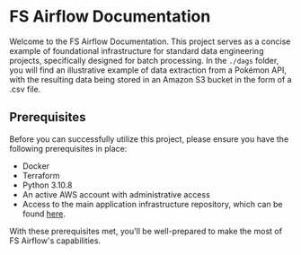 # FS Airflow Documentation

Welcome to the FS Airflow Documentation. This project serves as a concise example of foundational infrastructure for standard data engineering projects, specifically designed for batch processing. In the `./dags` folder, you will find an illustrative example of data extraction from a Pokémon API, with the resulting data being stored in an Amazon S3 bucket in the form of a .csv file.

## Prerequisites
Before you can successfully utilize this project, please ensure you have the following prerequisites in place:

- Docker
- Terraform
- Python 3.10.8
- An active AWS account with administrative access
- Access to the main application infrastructure repository, which can be found [here](https://github.com/NelsonECandia/fs_infrastructure).

With these prerequisites met, you'll be well-prepared to make the most of FS Airflow's capabilities.
